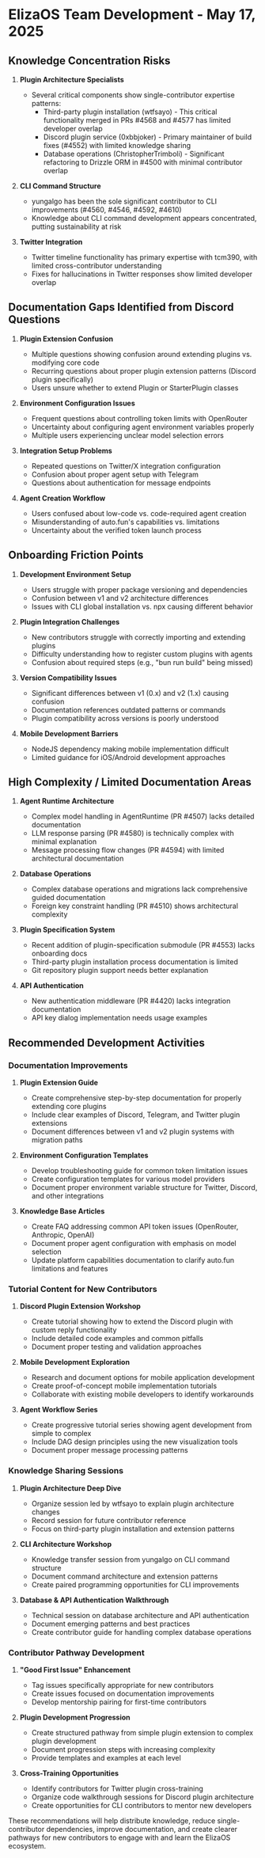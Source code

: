 # ElizaOS Team Development - May 17, 2025

## Knowledge Concentration Risks

1. **Plugin Architecture Specialists**
   - Several critical components show single-contributor expertise patterns:
     - Third-party plugin installation (wtfsayo) - This critical functionality merged in PRs #4568 and #4577 has limited developer overlap
     - Discord plugin service (0xbbjoker) - Primary maintainer of build fixes (#4552) with limited knowledge sharing
     - Database operations (ChristopherTrimboli) - Significant refactoring to Drizzle ORM in #4500 with minimal contributor overlap

2. **CLI Command Structure**
   - yungalgo has been the sole significant contributor to CLI improvements (#4560, #4546, #4592, #4610)
   - Knowledge about CLI command development appears concentrated, putting sustainability at risk

3. **Twitter Integration**
   - Twitter timeline functionality has primary expertise with tcm390, with limited cross-contributor understanding
   - Fixes for hallucinations in Twitter responses show limited developer overlap

## Documentation Gaps Identified from Discord Questions

1. **Plugin Extension Confusion**
   - Multiple questions showing confusion around extending plugins vs. modifying core code
   - Recurring questions about proper plugin extension patterns (Discord plugin specifically)
   - Users unsure whether to extend Plugin or StarterPlugin classes

2. **Environment Configuration Issues**
   - Frequent questions about controlling token limits with OpenRouter
   - Uncertainty about configuring agent environment variables properly
   - Multiple users experiencing unclear model selection errors

3. **Integration Setup Problems**
   - Repeated questions on Twitter/X integration configuration 
   - Confusion about proper agent setup with Telegram
   - Questions about authentication for message endpoints

4. **Agent Creation Workflow**
   - Users confused about low-code vs. code-required agent creation
   - Misunderstanding of auto.fun's capabilities vs. limitations
   - Uncertainty about the verified token launch process

## Onboarding Friction Points

1. **Development Environment Setup**
   - Users struggle with proper package versioning and dependencies
   - Confusion between v1 and v2 architecture differences
   - Issues with CLI global installation vs. npx causing different behavior

2. **Plugin Integration Challenges**
   - New contributors struggle with correctly importing and extending plugins
   - Difficulty understanding how to register custom plugins with agents
   - Confusion about required steps (e.g., "bun run build" being missed)

3. **Version Compatibility Issues**
   - Significant differences between v1 (0.x) and v2 (1.x) causing confusion
   - Documentation references outdated patterns or commands
   - Plugin compatibility across versions is poorly understood

4. **Mobile Development Barriers**
   - NodeJS dependency making mobile implementation difficult
   - Limited guidance for iOS/Android development approaches

## High Complexity / Limited Documentation Areas

1. **Agent Runtime Architecture**
   - Complex model handling in AgentRuntime (PR #4507) lacks detailed documentation
   - LLM response parsing (PR #4580) is technically complex with minimal explanation
   - Message processing flow changes (PR #4594) with limited architectural documentation

2. **Database Operations**
   - Complex database operations and migrations lack comprehensive guided documentation
   - Foreign key constraint handling (PR #4510) shows architectural complexity

3. **Plugin Specification System**
   - Recent addition of plugin-specification submodule (PR #4553) lacks onboarding docs
   - Third-party plugin installation process documentation is limited
   - Git repository plugin support needs better explanation

4. **API Authentication**
   - New authentication middleware (PR #4420) lacks integration documentation
   - API key dialog implementation needs usage examples

## Recommended Development Activities

### Documentation Improvements

1. **Plugin Extension Guide**
   - Create comprehensive step-by-step documentation for properly extending core plugins
   - Include clear examples of Discord, Telegram, and Twitter plugin extensions
   - Document differences between v1 and v2 plugin systems with migration paths

2. **Environment Configuration Templates**
   - Develop troubleshooting guide for common token limitation issues
   - Create configuration templates for various model providers
   - Document proper environment variable structure for Twitter, Discord, and other integrations

3. **Knowledge Base Articles**
   - Create FAQ addressing common API token issues (OpenRouter, Anthropic, OpenAI)
   - Document proper agent configuration with emphasis on model selection
   - Update platform capabilities documentation to clarify auto.fun limitations and features

### Tutorial Content for New Contributors

1. **Discord Plugin Extension Workshop**
   - Create tutorial showing how to extend the Discord plugin with custom reply functionality
   - Include detailed code examples and common pitfalls
   - Document proper testing and validation approaches

2. **Mobile Development Exploration**
   - Research and document options for mobile application development
   - Create proof-of-concept mobile implementation tutorials
   - Collaborate with existing mobile developers to identify workarounds

3. **Agent Workflow Series**
   - Create progressive tutorial series showing agent development from simple to complex
   - Include DAG design principles using the new visualization tools
   - Document proper message processing patterns

### Knowledge Sharing Sessions

1. **Plugin Architecture Deep Dive**
   - Organize session led by wtfsayo to explain plugin architecture changes
   - Record session for future contributor reference
   - Focus on third-party plugin installation and extension patterns

2. **CLI Architecture Workshop**
   - Knowledge transfer session from yungalgo on CLI command structure
   - Document command architecture and extension patterns
   - Create paired programming opportunities for CLI improvements

3. **Database & API Authentication Walkthrough**
   - Technical session on database architecture and API authentication
   - Document emerging patterns and best practices
   - Create contributor guide for handling complex database operations

### Contributor Pathway Development

1. **"Good First Issue" Enhancement**
   - Tag issues specifically appropriate for new contributors
   - Create issues focused on documentation improvements
   - Develop mentorship pairing for first-time contributors

2. **Plugin Development Progression**
   - Create structured pathway from simple plugin extension to complex plugin development
   - Document progression steps with increasing complexity
   - Provide templates and examples at each level

3. **Cross-Training Opportunities**
   - Identify contributors for Twitter plugin cross-training
   - Organize code walkthrough sessions for Discord plugin architecture
   - Create opportunities for CLI contributors to mentor new developers

These recommendations will help distribute knowledge, reduce single-contributor dependencies, improve documentation, and create clearer pathways for new contributors to engage with and learn the ElizaOS ecosystem.